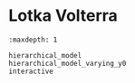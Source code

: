 # Lotka Volterra 

```{toctree}
:maxdepth: 1

hierarchical_model
hierarchical_model_varying_y0
interactive
```